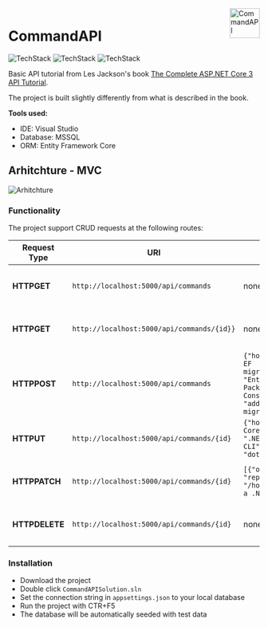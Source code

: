 <a href="#">
    <img src="https://i.imgur.com/f6Xdb0s.png" alt="CommandAPI" title="CommandAPI" align="right" height="60" />
</a>

# CommandAPI
![TechStack](https://img.shields.io/badge/C%23-ASP.NET%20Core%20API-yellowgreen)
![TechStack](https://img.shields.io/badge/C%23-Entity%20Framework%20Core-red)
![TechStack](https://img.shields.io/badge/SQL-MSSQL-green)

Basic API tutorial from Les Jackson's book [The Complete ASP.NET Core 3 API Tutorial](https://www.springerprofessional.de/en/introduction/18420678?fulltextView=true). 

The project is built slightly differently from what is described in the book. 

**Tools used:**

* IDE: Visual Studio
* Database: MSSQL
* ORM: Entity Framework Core

## Arhitchture - MVC
![Arhitchture](https://i.imgur.com/DuRMVRg.png)

### Functionality
The project support CRUD requests at the following routes:

| **Request Type** | **URI**  | **Request Body** | **Functionality** |
| --- | --- |--- | --- |
| **HTTPGET**  | `http://localhost:5000/api/commands`|none|Get all commands from the database.|
| **HTTPGET**  | `http://localhost:5000/api/commands/{id}}` |none|Get a command with a given Id.|
| **HTTPPOST**  | `http://localhost:5000/api/commands`  |`{"howTo": "Create and EF migration","platform": "Entity Framework Package Menager Console","commandLine": "add-migration <name of migration>"}`|Create new command.|
| **HTTPUT**  | `http://localhost:5000/api/commands/{id}`|`{"howTo": "Run a .NET Core App","platform": ".NET Core CLI","commandLine": "dotnet run"}`|Fully update command with the given Id.|
| **HTTPPATCH**  | `http://localhost:5000/api/commands/{id}`|`[{"op": "replace","path": "/howto","value": "Run a .NET Core 3.1 App"}]`|Update part of a single resource (by Id)|
| **HTTPDELETE**  | `http://localhost:5000/api/commands/{id}`|none| Delete a single resource (by Id)|

### Installation
- Download the project
- Double click `CommandAPISolution.sln`
- Set the connection string in `appsettings.json` to your local database
- Run the project with CTR+F5
- The database will be automatically seeded with test data 